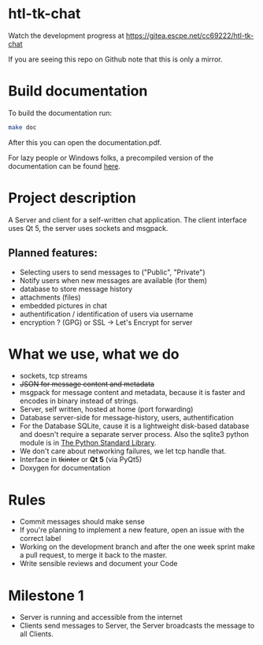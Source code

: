 # htl-tk-chat
Watch the development progress at https://gitea.escpe.net/cc69222/htl-tk-chat

If you are seeing this repo on Github note that this is only a mirror.
# Build documentation
To build the documentation run:

```bash
make doc
```

After this you can open the documentation.pdf.

For lazy people or Windows folks, a precompiled version of the documentation can be found [here](./documentation.pdf).
# Project description
A Server and client for a self-written chat application.
The client interface uses Qt 5, the server uses sockets and msgpack.
## Planned features:
- Selecting users to send messages to ("Public", "Private")
- Notify users when new messages are available (for them)
- database to store message history
- attachments (files)
- embedded pictures in chat
- authentification / identification of users via username
- encryption ? (GPG) or SSL -> Let's Encrypt for server

# What we use, what we do
- sockets, tcp streams
- ~~JSON for message content and metadata~~
- msgpack for message content and metadata, because it is faster and encodes in binary instead of strings.
- Server, self written, hosted at home (port forwarding)
- Database server-side for message-history, users, authentification
- For the Database SQLite, cause it is a lightweight disk-based database and doesn't require a separate server process. Also the sqlite3 python module is in [The Python Standard Library](https://docs.python.org/3/library/).
- We don't care about networking failures, we let tcp handle that.
- Interface in ~~tkinter~~ or **Qt 5** (via PyQt5)
- Doxygen for documentation

# Rules
- Commit messages should make sense
- If you're planning to implement a new feature, open an issue with the correct label
- Working on the development branch and after the one week sprint make a pull request, to merge it back to the master.
- Write sensible reviews and document your Code

# Milestone 1
- Server is running and accessible from the internet
- Clients send messages to Server, the Server broadcasts the message to all Clients.

